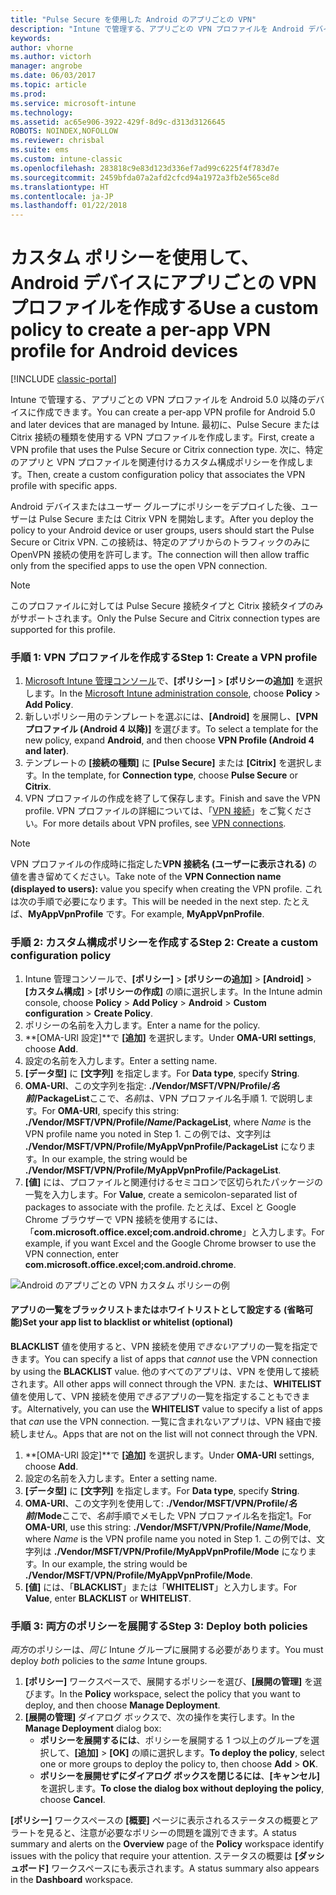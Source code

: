```yaml
---
title: "Pulse Secure を使用した Android のアプリごとの VPN"
description: "Intune で管理する、アプリごとの VPN プロファイルを Android デバイスに作成できます。"
keywords: 
author: vhorne
ms.author: victorh
manager: angrobe
ms.date: 06/03/2017
ms.topic: article
ms.prod: 
ms.service: microsoft-intune
ms.technology: 
ms.assetid: ac65e906-3922-429f-8d9c-d313d3126645
ROBOTS: NOINDEX,NOFOLLOW
ms.reviewer: chrisbal
ms.suite: ems
ms.custom: intune-classic
ms.openlocfilehash: 283818c9e83d123d336ef7ad99c6225f4f783d7e
ms.sourcegitcommit: 2459bfda07a2afd2cfcd94a1972a3fb2e565ce8d
ms.translationtype: HT
ms.contentlocale: ja-JP
ms.lasthandoff: 01/22/2018
---
```

# <a name="use-a-custom-policy-to-create-a-per-app-vpn-profile-for-android-devices"></a><span data-ttu-id="09fb0-103">カスタム ポリシーを使用して、Android デバイスにアプリごとの VPN プロファイルを作成する</span><span class="sxs-lookup"><span data-stu-id="09fb0-103">Use a custom policy to create a per-app VPN profile for Android devices</span></span>

[!INCLUDE [classic-portal](../includes/classic-portal.md)]

<span data-ttu-id="09fb0-104">Intune で管理する、アプリごとの VPN プロファイルを Android 5.0 以降のデバイスに作成できます。</span><span class="sxs-lookup"><span data-stu-id="09fb0-104">You can create a per-app VPN profile for Android 5.0 and later devices that are managed by Intune.</span></span> <span data-ttu-id="09fb0-105">最初に、Pulse Secure または Citrix 接続の種類を使用する VPN プロファイルを作成します。</span><span class="sxs-lookup"><span data-stu-id="09fb0-105">First, create a VPN profile that uses the Pulse Secure or Citrix connection type.</span></span> <span data-ttu-id="09fb0-106">次に、特定のアプリと VPN プロファイルを関連付けるカスタム構成ポリシーを作成します。</span><span class="sxs-lookup"><span data-stu-id="09fb0-106">Then, create a custom configuration policy that associates the VPN profile with specific apps.</span></span> 

<span data-ttu-id="09fb0-107">Android デバイスまたはユーザー グループにポリシーをデプロイした後、ユーザーは Pulse Secure または Citrix VPN を開始します。</span><span class="sxs-lookup"><span data-stu-id="09fb0-107">After you deploy the policy to your Android device or user groups, users should start the Pulse Secure or Citrix VPN.</span></span> <span data-ttu-id="09fb0-108">この接続は、特定のアプリからのトラフィックのみに OpenVPN 接続の使用を許可します。</span><span class="sxs-lookup"><span data-stu-id="09fb0-108">The connection will then allow traffic only from the specified apps to use the open VPN connection.</span></span>

> [!NOTE]
>
> <span data-ttu-id="09fb0-109">このプロファイルに対しては Pulse Secure 接続タイプと Citrix 接続タイプのみがサポートされます。</span><span class="sxs-lookup"><span data-stu-id="09fb0-109">Only the Pulse Secure and Citrix connection types are supported for this profile.</span></span>


### <a name="step-1-create-a-vpn-profile"></a><span data-ttu-id="09fb0-110">手順 1: VPN プロファイルを作成する</span><span class="sxs-lookup"><span data-stu-id="09fb0-110">Step 1: Create a VPN profile</span></span>

1. <span data-ttu-id="09fb0-111">[Microsoft Intune 管理コンソール](https://manage.microsoft.com)で、**[ポリシー]**  >  **[ポリシーの追加]** を選択します。</span><span class="sxs-lookup"><span data-stu-id="09fb0-111">In the [Microsoft Intune administration console](https://manage.microsoft.com), choose **Policy** > **Add Policy**.</span></span>
2. <span data-ttu-id="09fb0-112">新しいポリシー用のテンプレートを選ぶには、**[Android]** を展開し、**[VPN プロファイル (Android 4 以降)]** を選びます。</span><span class="sxs-lookup"><span data-stu-id="09fb0-112">To select a template for the new policy, expand **Android**, and then choose **VPN Profile (Android 4 and later)**.</span></span>
3. <span data-ttu-id="09fb0-113">テンプレートの **[接続の種類]** に **[Pulse Secure]** または **[Citrix]** を選択します。</span><span class="sxs-lookup"><span data-stu-id="09fb0-113">In the template, for **Connection type**, choose **Pulse Secure** or **Citrix**.</span></span>
4. <span data-ttu-id="09fb0-114">VPN プロファイルの作成を終了して保存します。</span><span class="sxs-lookup"><span data-stu-id="09fb0-114">Finish and save the VPN profile.</span></span> <span data-ttu-id="09fb0-115">VPN プロファイルの詳細については、「[VPN 接続](../deploy-use/vpn-connections-in-microsoft-intune.md)」をご覧ください。</span><span class="sxs-lookup"><span data-stu-id="09fb0-115">For more details about VPN profiles, see [VPN connections](../deploy-use/vpn-connections-in-microsoft-intune.md).</span></span>

> [!NOTE]
>
> <span data-ttu-id="09fb0-116">VPN プロファイルの作成時に指定した**VPN 接続名 (ユーザーに表示される)** の値を書き留めてください。</span><span class="sxs-lookup"><span data-stu-id="09fb0-116">Take note of the **VPN Connection name (displayed to users):** value you specify when creating the VPN profile.</span></span> <span data-ttu-id="09fb0-117">これは次の手順で必要になります。</span><span class="sxs-lookup"><span data-stu-id="09fb0-117">This will be needed in the next step.</span></span> <span data-ttu-id="09fb0-118">たとえば、**MyAppVpnProfile** です。</span><span class="sxs-lookup"><span data-stu-id="09fb0-118">For example, **MyAppVpnProfile**.</span></span>

### <a name="step-2-create-a-custom-configuration-policy"></a><span data-ttu-id="09fb0-119">手順 2: カスタム構成ポリシーを作成する</span><span class="sxs-lookup"><span data-stu-id="09fb0-119">Step 2: Create a custom configuration policy</span></span>

   1. <span data-ttu-id="09fb0-120">Intune 管理コンソールで、**[ポリシー]** > **[ポリシーの追加]** > **[Android]** > **[カスタム構成]** > **[ポリシーの作成]** の順に選択します。</span><span class="sxs-lookup"><span data-stu-id="09fb0-120">In the Intune admin console, choose **Policy** > **Add Policy** > **Android** > **Custom configuration** > **Create Policy**.</span></span>
   2. <span data-ttu-id="09fb0-121">ポリシーの名前を入力します。</span><span class="sxs-lookup"><span data-stu-id="09fb0-121">Enter a name for the policy.</span></span>
   3. <span data-ttu-id="09fb0-122">**[OMA-URI 設定]**で **[追加]** を選択します。</span><span class="sxs-lookup"><span data-stu-id="09fb0-122">Under **OMA-URI settings**, choose **Add**.</span></span>
   4. <span data-ttu-id="09fb0-123">設定の名前を入力します。</span><span class="sxs-lookup"><span data-stu-id="09fb0-123">Enter a setting name.</span></span>
   5. <span data-ttu-id="09fb0-124">**[データ型]** に **[文字列]** を指定します。</span><span class="sxs-lookup"><span data-stu-id="09fb0-124">For **Data type**, specify **String**.</span></span>
   6. <span data-ttu-id="09fb0-125">**OMA-URI**、この文字列を指定: **./Vendor/MSFT/VPN/Profile/*名前*/PackageList**ここで、*名前*は、VPN プロファイル名手順 1. で説明します。</span><span class="sxs-lookup"><span data-stu-id="09fb0-125">For **OMA-URI**, specify this string: **./Vendor/MSFT/VPN/Profile/*Name*/PackageList**, where *Name* is the VPN profile name you noted in Step 1.</span></span> <span data-ttu-id="09fb0-126">この例では、文字列は **./Vendor/MSFT/VPN/Profile/MyAppVpnProfile/PackageList** になります。</span><span class="sxs-lookup"><span data-stu-id="09fb0-126">In our example, the string would be **./Vendor/MSFT/VPN/Profile/MyAppVpnProfile/PackageList**.</span></span>
   7.   <span data-ttu-id="09fb0-127">**[値]** には、プロファイルと関連付けるセミコロンで区切られたパッケージの一覧を入力します。</span><span class="sxs-lookup"><span data-stu-id="09fb0-127">For **Value**, create a semicolon-separated list of packages to associate with the profile.</span></span> <span data-ttu-id="09fb0-128">たとえば、Excel と Google Chrome ブラウザーで VPN 接続を使用するには、「**com.microsoft.office.excel;com.android.chrome**」と入力します。</span><span class="sxs-lookup"><span data-stu-id="09fb0-128">For example, if you want Excel and the Google Chrome browser to use the VPN connection, enter **com.microsoft.office.excel;com.android.chrome**.</span></span>

![Android のアプリごとの VPN カスタム ポリシーの例](./media/android_per_app_vpn_oma_uri.png)

#### <a name="set-your-app-list-to-blacklist-or-whitelist-optional"></a><span data-ttu-id="09fb0-130">アプリの一覧をブラックリストまたはホワイトリストとして設定する (省略可能)</span><span class="sxs-lookup"><span data-stu-id="09fb0-130">Set your app list to blacklist or whitelist (optional)</span></span>
  <span data-ttu-id="09fb0-131">**BLACKLIST** 値を使用すると、VPN 接続を使用*できない*アプリの一覧を指定できます。</span><span class="sxs-lookup"><span data-stu-id="09fb0-131">You can specify a list of apps that *cannot* use the VPN connection by using the **BLACKLIST** value.</span></span> <span data-ttu-id="09fb0-132">他のすべてのアプリは、VPN を使用して接続されます。</span><span class="sxs-lookup"><span data-stu-id="09fb0-132">All other apps will connect through the VPN.</span></span>
<span data-ttu-id="09fb0-133">または、**WHITELIST** 値を使用して、VPN 接続を使用*できる*アプリの一覧を指定することもできます。</span><span class="sxs-lookup"><span data-stu-id="09fb0-133">Alternatively, you can use the **WHITELIST** value to specify a list of apps that *can* use the VPN connection.</span></span> <span data-ttu-id="09fb0-134">一覧に含まれないアプリは、VPN 経由で接続しません。</span><span class="sxs-lookup"><span data-stu-id="09fb0-134">Apps that are not on the list will not connect through the VPN.</span></span>
  1.    <span data-ttu-id="09fb0-135">**[OMA-URI 設定]**で **[追加]** を選択します。</span><span class="sxs-lookup"><span data-stu-id="09fb0-135">Under **OMA-URI** settings, choose **Add**.</span></span>
  2.    <span data-ttu-id="09fb0-136">設定の名前を入力します。</span><span class="sxs-lookup"><span data-stu-id="09fb0-136">Enter a setting name.</span></span>
  3.    <span data-ttu-id="09fb0-137">**[データ型]** に **[文字列]** を指定します。</span><span class="sxs-lookup"><span data-stu-id="09fb0-137">For **Data type**, specify **String**.</span></span>
  4.    <span data-ttu-id="09fb0-138">**OMA-URI**、この文字列を使用して: **./Vendor/MSFT/VPN/Profile/*名前*/Mode**ここで、*名前*手順でメモした VPN プロファイル名を指定1。</span><span class="sxs-lookup"><span data-stu-id="09fb0-138">For **OMA-URI**, use this string: **./Vendor/MSFT/VPN/Profile/*Name*/Mode**, where *Name* is the VPN profile name you noted in Step 1.</span></span> <span data-ttu-id="09fb0-139">この例では、文字列は **./Vendor/MSFT/VPN/Profile/MyAppVpnProfile/Mode** になります。</span><span class="sxs-lookup"><span data-stu-id="09fb0-139">In our example, the string would be **./Vendor/MSFT/VPN/Profile/MyAppVpnProfile/Mode**.</span></span>
  5.    <span data-ttu-id="09fb0-140">**[値]** には、「**BLACKLIST**」または「**WHITELIST**」と入力します。</span><span class="sxs-lookup"><span data-stu-id="09fb0-140">For **Value**, enter **BLACKLIST** or **WHITELIST**.</span></span>



### <a name="step-3-deploy-both-policies"></a><span data-ttu-id="09fb0-141">手順 3: 両方のポリシーを展開する</span><span class="sxs-lookup"><span data-stu-id="09fb0-141">Step 3: Deploy both policies</span></span>

<span data-ttu-id="09fb0-142">*両方*のポリシーは、*同じ* Intune グループに展開する必要があります。</span><span class="sxs-lookup"><span data-stu-id="09fb0-142">You must deploy *both* policies to the *same* Intune groups.</span></span>

1.  <span data-ttu-id="09fb0-143">**[ポリシー]** ワークスペースで、展開するポリシーを選び、**[展開の管理]** を選びます。</span><span class="sxs-lookup"><span data-stu-id="09fb0-143">In the **Policy** workspace, select the policy that you want to deploy, and then choose **Manage Deployment**.</span></span>
2.  <span data-ttu-id="09fb0-144">**[展開の管理]** ダイアログ ボックスで、次の操作を実行します。</span><span class="sxs-lookup"><span data-stu-id="09fb0-144">In the **Manage Deployment** dialog box:</span></span>
    -   <span data-ttu-id="09fb0-145">**ポリシーを展開するには**、ポリシーを展開する 1 つ以上のグループを選択して、**[追加]** > **[OK]** の順に選択します。</span><span class="sxs-lookup"><span data-stu-id="09fb0-145">**To deploy the policy**, select one or more groups to deploy the policy to, then choose **Add** > **OK**.</span></span>
    -   <span data-ttu-id="09fb0-146">**ポリシーを展開せずにダイアログ ボックスを閉じるには**、**[キャンセル]** を選択します。</span><span class="sxs-lookup"><span data-stu-id="09fb0-146">**To close the dialog box without deploying the policy**, choose **Cancel**.</span></span>

<span data-ttu-id="09fb0-147">**[ポリシー]** ワークスペースの **[概要]** ページに表示されるステータスの概要とアラートを見ると、注意が必要なポリシーの問題を識別できます。</span><span class="sxs-lookup"><span data-stu-id="09fb0-147">A status summary and alerts on the **Overview** page of the **Policy** workspace identify issues with the policy that require your attention.</span></span> <span data-ttu-id="09fb0-148">ステータスの概要は **[ダッシュボード]** ワークスペースにも表示されます。</span><span class="sxs-lookup"><span data-stu-id="09fb0-148">A status summary also appears in the **Dashboard** workspace.</span></span>
